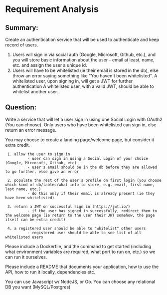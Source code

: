 # Requirement Analysis

## Summary:

Create an authentication service that will be used to authenticate and keep record of users. 

1. Users will sign in via social auth (Google, Microsoft, Github, etc.), and you will store basic information about the user - email at least, name, etc. and assign the user a unique id. 
2. Users will have to be whitelisted (ie their email is stored in the db), else throw an error saying something like "You haven't been whitelisted". A whitelisted user, upon signing in, will get a JWT for further authentication A whitelisted user, with a valid JWT, should be able to whitelist another user.

## Question:
Write a service that will let a user sign in using one Social Login with OAuth2 (You can choose). Only users who have been whitelisted can sign in, else return an error message.

You may choose to create a landing page/welcome page, but consider it extra credit.

     1. allow the user to sign in
              - user can sign in using a Social Login of your choice (Google, Microsoft, Github, etc)
              - user's email should be in the db before they are allowed to go further, else give an error

     2. populate the rest of the user's profile on first login (you choose which kind of db/tables/what info to store, e.g. email, first name, last name, etc.)
              - do this only if their email is already present (ie they have been whitelisted)

     3. return a JWT on successful sign in (https://jwt.io/)
              - if the user has signed in successfully, redirect them to the welcome page (ie return to the user their JWT somehow, the page itself can be extra credit)

     4. a registered user should be able to "whitelist" other users
              - registered user should be able to see list of all whitelisted users

Please include a Dockerfile, and the command to get started (including what environment variables are required, what port to run on, etc.) so we can run it ourselves.

Please include a README that documents your application, how to use the API, how to run it locally, dependencies etc.

You can use Javascript w/ NodeJS, or Go. You can choose any relational DB you want (MySQL/Postgres)